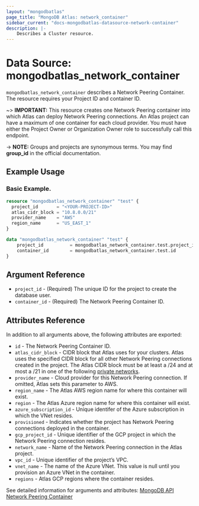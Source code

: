 ```yaml
---
layout: "mongodbatlas"
page_title: "MongoDB Atlas: network_container"
sidebar_current: "docs-mongodbatlas-datasource-network-container"
description: |-
    Describes a Cluster resource.
---
```


# Data Source: mongodbatlas_network_container

`mongodbatlas_network_container` describes a Network Peering Container. The resource requires your Project ID and container ID.

~> **IMPORTANT:** This resource creates one Network Peering container into which Atlas can deploy Network Peering connections. An Atlas project can have a maximum of one container for each cloud provider. You must have either the Project Owner or Organization Owner role to successfully call this endpoint.

-> **NOTE:** Groups and projects are synonymous terms. You may find **group_id** in the official documentation.


## Example Usage

### Basic Example.

```terraform
resource "mongodbatlas_network_container" "test" {
  project_id       = "<YOUR-PROJECT-ID>"
  atlas_cidr_block = "10.8.0.0/21"
  provider_name    = "AWS"
  region_name      = "US_EAST_1"
}

data "mongodbatlas_network_container" "test" {
	project_id   		= mongodbatlas_network_container.test.project_id
	container_id		= mongodbatlas_network_container.test.id
}
```

## Argument Reference

* `project_id` - (Required) The unique ID for the project to create the database user.
* `container_id` - (Required) The Network Peering Container ID.



## Attributes Reference

In addition to all arguments above, the following attributes are exported:

* `id` - The Network Peering Container ID.
* `atlas_cidr_block` - CIDR block that Atlas uses for your clusters. Atlas uses the specified CIDR block for all other Network Peering connections created in the project. The Atlas CIDR block must be at least a /24 and at most a /21 in one of the following [private networks](https://tools.ietf.org/html/rfc1918.html#section-3).
* `provider_name`  - Cloud provider for this Network Peering connection. If omitted, Atlas sets this parameter to AWS.
* `region_name` - The Atlas AWS region name for where this container will exist.
* `region` - The Atlas Azure region name for where this container will exist.
* `azure_subscription_id` - Unique identifer of the Azure subscription in which the VNet resides.
* `provisioned` - Indicates whether the project has Network Peering connections deployed in the container.
* `gcp_project_id` - Unique identifier of the GCP project in which the Network Peering connection resides.
* `network_name` - Name of the Network Peering connection in the Atlas project.
* `vpc_id` - Unique identifier of the project’s VPC.
* `vnet_name` - 	The name of the Azure VNet. This value is null until you provision an Azure VNet in the container.
* `regions` - Atlas GCP regions where the container resides.


See detailed information for arguments and attributes: [MongoDB API Network Peering Container](https://docs.atlas.mongodb.com/reference/api/vpc-create-container/)
